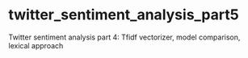 # twitter_sentiment_analysis_part5
Twitter sentiment analysis part 4: Tfidf vectorizer, model comparison, lexical approach
